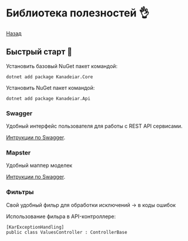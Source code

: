 # Библиотека полезностей :ok_hand:

[Назад](./../README.md)

## Быстрый старт :rocket:

Установить базовый NuGet пакет командой:
```sharp
dotnet add package Kanadeiar.Core
```

Установить NuGet пакет командой:
```sharp
dotnet add package Kanadeiar.Api
```

### Swagger

Удобный интерфейс пользователя для работы с REST API сервисами.

[Интрукции по Swagger](./Docs/Swagger.md).

### Mapster

Удобный маппер моделек

[Интрукции по Swagger](./Docs/Mapster.md).

### Фильтры

Свой удобный фильр для обработки исключений -> в коды ошибок

Использование фильра в API-контроллере:
```sharp
[KarExceptionHandling]
public class ValuesController : ControllerBase
```

